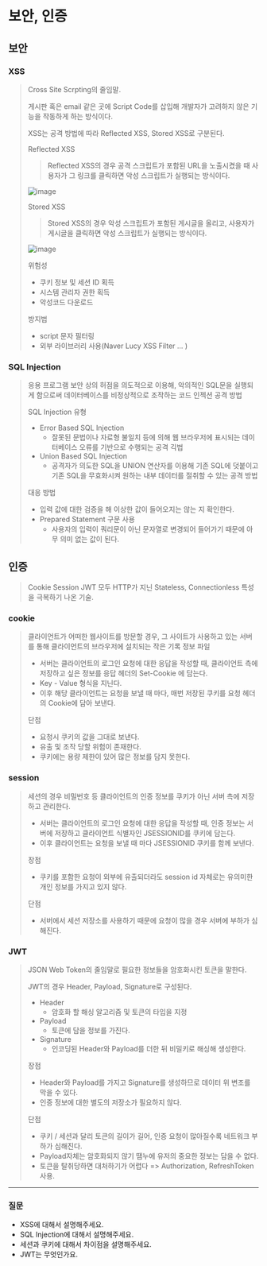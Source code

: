 # 보안, 인증

## 보안

### XSS

> Cross Site Scrpting의 줄임말.
>
> 게시판 혹은 email 같은 곳에 Script Code를 삽입해 개발자가 고려하지 않은 기능을 작동하게 하는 방식이다. 
>
> XSS는 공격 방법에 따라 Reflected XSS, Stored XSS로 구분된다. 
>
> Reflected XSS
>
> > Reflected XSS의 경우 공격 스크립트가 포함된 URL을 노출시켰을 때 사용자가 그 링크를 클릭하면 악성 스크립트가 실행되는 방식이다.
>
> ![image](https://github.com/dev-team-study/cs-study/assets/110332047/ac2a0e3d-9a9b-4fc3-a05e-8717ebec2eb4)
>
> Stored XSS
>
> > Stored XSS의 경우 악성 스크립트가 포함된 게시글을 올리고, 사용자가 게시글을 클릭하면 악성 스크립트가 실행되는 방식이다. 
>
> ![image](https://github.com/dev-team-study/cs-study/assets/110332047/5decb78b-32b8-4492-a553-2f995446244d)
>
> 위험성
>
> - 쿠키 정보 및 세션 ID 획득
> - 시스템 관리자 권한 획득
> - 악성코드 다운로드 
>
> 방지법
>
> - script 문자 필터링 
> - 외부 라이브러리 사용(Naver Lucy XSS Filter ... )

### SQL Injection

> 응용 프로그램 보안 상의 허점을 의도적으로 이용해, 악의적인 SQL문을 실행되게 함으로써 데이터베이스를 비정상적으로 조작하는 코드 인젝션 공격 방법
>
> SQL Injection 유형
>
> - Error Based SQL Injection
>   - 잘못된 문법이나 자료형 불일치 등에 의해 웹 브라우저에 표시되는 데이터베이스 오류를 기반으로 수행되는 공격 긱법
> - Union Based SQL Injection
>   - 공격자가 의도한 SQL을 UNION 연산자를 이용해 기존 SQL에 덧붙이고 기존 SQL을 무효화시켜 원하는 내부 데이터를 절취할 수 있는 공격 방법
>
> 대응 방법
>
> - 입력 값에 대한 검증을 해 이상한 값이 들어오지는 않는 지 확인한다.
> - Prepared Statement 구문 사용
>   - 사용자의 입력이 쿼리문이 아닌 문자열로 변경되어 들어가기 때문에 아무 의미 없는 값이 된다.

## 인증

> Cookie Session JWT 모두 HTTP가 지닌 Stateless, Connectionless 특성을 극복하기 나온 기술.

### cookie

> 클라이언트가 어떠한 웹사이트를 방문할 경우, 그 사이트가 사용하고 있는 서버를 통해 클라이언트의 브라우저에 설치되는 작은 기록 정보 파일 
>
> - 서버는 클라이언트의 로그인 요청에 대한 응답을 작성할 때, 클라이언트 측에 저장하고 싶은 정보를 응답 헤더의 Set-Cookie 에 담는다. 
> - Key - Value 형식을 지닌다. 
> - 이후 해당 클라이언트는 요청을 보낼 때 마다, 매번 저장된 쿠키를 요청 헤더의 Cookie에 담아 보낸다. 
>
> 단점
>
> - 요청시 쿠키의 값을 그대로 보낸다. 
> - 유출 및 조작 당할 위험이 존재한다. 
> - 쿠키에는 용량 제한이 있어 많은 정보를 담지 못한다.

### session

> 세션의 경우 비밀번호 등 클라이언트의 인증 정보를 쿠키가 아닌 서버 측에 저장하고 관리한다. 
>
> - 서버는 클라이언트의 로그인 요청에 대한 응답을 작성할 때, 인증 정보는 서버에 저장하고 클라이언트 식별자인 JSESSIONID를 쿠키에 담는다. 
> - 이후 클라이언트는 요청을 보낼 때 마다 JSESSIONID 쿠키를 함께 보낸다. 
>
> 장점
>
> - 쿠키를 포함한 요청이 외부에 유출되더라도 session id 자체로는 유의미한 개인 정보를 가지고 있지 않다.
>
> 단점
>
> - 서버에서 세션 저장소를 사용하기 때문에 요청이 많을 경우 서버에 부하가 심해진다.

### JWT

> JSON Web Token의 줄임말로 필요한 정보들을 암호화시킨 토큰을 말한다. 
>
> JWT의 경우 Header, Payload, Signature로 구성된다. 
>
> - Header 
>   - 암호화 할 해싱 알고리즘 및 토큰의 타입을 지정
> - Payload
>   - 토큰에 담을 정보를 가진다.
> - Signature
>   - 인코딩된 Header와 Payload를 더한 뒤 비밀키로 해싱해 생성한다. 
>
> 장점
>
> - Header와 Payload를 가지고 Signature를 생성하므로 데이터 위 변조를 막을 수 있다.
> - 인증 정보에 대한 별도의 저장소가 필요하지 않다.
>
> 단점
>
> - 쿠키 / 세션과 달리 토큰의 길이가 길어, 인증 요청이 많아질수록 네트워크 부하가 심해진다.
> - Payload자체는 암호화되지 않기 땜누에 유저의 중요한 정보는 담을 수 없다.
> - 토큰을 탈취당하면 대처하기가 어렵다 => Authorization, RefreshToken 사용.

---

### 질문

- XSS에 대해서 설명해주세요. 
- SQL Injection에 대해서 설명해주세요.
- 세션과 쿠키에 대해서 차이점을 설명해주세요.
- JWT는 무엇인가요.